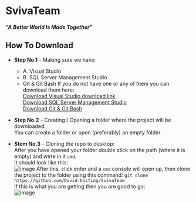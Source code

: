 SvivaTeam
=========

_**"A Better World Is Made Together"**_

## How To Download ##
- **Step No.1** - Making sure we have:<br>
  - A. Visual Studio
  - B. SQL Server Management Studio
  - Git & Git Bash
  If you do not have one or any of them you can download them here:<br>
  [Download Visual Studio download link][1]<br>
  [Download SQL Server Management Studio][2]<br>
  [Download Git & Git Bash][3]
- **Step No.2** - Creating / Opening a folder where the project will be downloaded:<br>
  You can create a folder or open (preferably) an empty folder
- **Stem No.3** - Cloning the repo to desktop:<br>
  After you have opened your folder double click on the path (where it is empty) and wirte in it `cmd`.<br>
  It should look like this:<br>
  ![image](https://user-images.githubusercontent.com/67858186/225978346-4a03f0f6-393f-441c-ae4a-3e6766f0b1d1.png)
  After this, click enter and a `cmd` console will open up, then clone the project to the folder using this command: `git clone https://github.com/David-hosting/SvivaTeam`<br>
  If this is what you are getting then you are good to go:<br>
  ![image](https://user-images.githubusercontent.com/67858186/225978734-1c2d8e24-f1c1-493f-ac7b-282c08995268.png)

  
  


  [1]: https://visualstudio.microsoft.com/downloads/
  [2]: https://learn.microsoft.com/en-us/sql/ssms/download-sql-server-management-studio-ssms?view=sql-server-ver16
  [3]: https://git-scm.com/downloads
